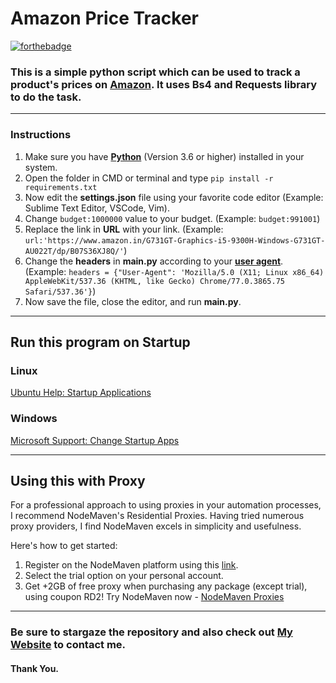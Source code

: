 # Amazon Price Tracker
[![forthebadge](https://forthebadge.com/images/badges/made-with-python.svg)](https://forthebadge.com)

### This is a simple python script which can be used to track a product's prices on [**Amazon**](https://www.amazon.com/). It uses Bs4 and Requests library to do the task.

---

### Instructions

1. Make sure you have [**Python**](https://www.python.org/) (Version 3.6 or higher) installed in your system.
2. Open the folder in CMD or terminal and type `pip install -r requirements.txt`
3. Now edit the **settings.json** file using your favorite code editor (Example: Sublime Text Editor, VSCode, Vim).
4. Change `budget:1000000` value to your budget. (Example: `budget:991001`)
5. Replace the link in **URL** with your link. (Example: `url:'https://www.amazon.in/G731GT-Graphics-i5-9300H-Windows-G731GT-AU022T/dp/B07S36XJ8Q/'`)
6. Change the **headers** in **main.py** according to your [**user agent**](https://www.google.com/search?q=my+user+agent&oq=my+user&aqs=chrome.1.69i57j0l5.2294j1j7&sourceid=chrome&ie=UTF-8). (Example: `headers = {"User-Agent": 'Mozilla/5.0 (X11; Linux x86_64) AppleWebKit/537.36 (KHTML, like Gecko) Chrome/77.0.3865.75 Safari/537.36'}`)
7. Now save the file, close the editor, and run **main.py**.

---

## Run this program on Startup

### Linux

[Ubuntu Help: Startup Applications](https://help.ubuntu.com/stable/ubuntu-help/startup-applications.html.en)

### Windows

[Microsoft Support: Change Startup Apps](https://support.microsoft.com/en-in/help/4026268/windows-10-change-startup-apps)

---

## Using this with Proxy

For a professional approach to using proxies in your automation processes, I recommend NodeMaven's Residential Proxies. Having tried numerous proxy providers, I find NodeMaven excels in simplicity and usefulness.

Here's how to get started:

1. Register on the NodeMaven platform using this [link](https://go.nodemaven.com/proxies1).
2. Select the trial option on your personal account.
3. Get +2GB of free proxy when purchasing any package (except trial), using coupon RD2! Try NodeMaven now - [NodeMaven Proxies](https://go.nodemaven.com/proxies1)

---

### Be sure to stargaze the repository and also check out [My Website](https://rohandas28.github.io/) to contact me.

#### Thank You.
